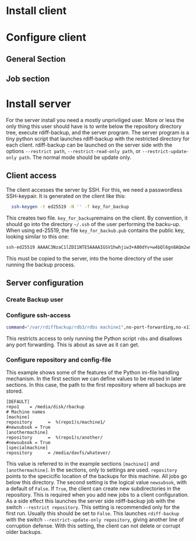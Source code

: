# Install client

# Configure client

## General Section


## Job section


# Install server

For the server install you need a mostly unpriviliged user. More or
less the only thing this user should have is to write below the
repository directory tree, execute rdiff-backup, and the server
program. The server program is a tiny python script that launches
rdiff-backup with the restricted directory for each
client. rdiff-backup can be launched on the server side with the
options `--restrict path`, `--restrict-read-only path`, or
`--restrict-update-only path`. The normal mode should be update only. 

## Client access

The client accesses the server by SSH. For this, we need a passwordless SSH-keypair. It is generated on the client like this:

```bash
  ssh-keygen -t ed25519 -N '' -f key_for_backup
```

This creates two file. `key_for_backup`remains on the client. By
convention, it should go into the directory `~/.ssh` of the user
performing the backu-up. When using ed-25519, the file
`key_for_backub.pub` contains the public key, looking similar to this one:

```bash
ssh-ed25519 AAAAC3NzaC1lZDI1NTE5AAAAIGSV1hwhjiw3+A80dYv+w4bQl6gn8AQm2wneFCfcd37N user@machine
```

This must be copied to the server, into the home directory of the user running the backup process.




## Server configuration


### Create Backup user

### Configure ssh-access

```bash
command="/var/rdiffbackup/rdb3/rdbs machine1",no-port-forwarding,no-x11-forwarding,no-agent-forwarding ssh-ed25519 AAAAC...7N user@machine
```

This restricts access to only running the Python script `rdbs` and
disallows any port forwarding. This is about as save as it can get.

### Configure repository and config-file

This example shows some of the features of the Python ini-file
handling mechanism.  In the first section we can define values to be
reused in later sections. In this case, the path to the first
repository where all backups are stored.


```
[DEFAULT]
repo1    = /media/disk/rbackup
# Machine names
[machine]
repository      =  %(repo1)s/machine1/
#newsubsok = True
[anothermachine]
repository      =  %(repo1)s/another/
#newsubsok = True
[specialmachine]
repository      = /media/davfs/whatever/
```

This value is referred to in the example sections `[machine1]` and
`[anothermachine]`. In the sections, only to settings are
used. `repository` points to the specicific location of the backups
for this machine. All jobs go below this directory.  The second
setting is the logical value `newsubsok`, with a default of
`False`. If `True`, the client can create new subdirectories in the
repository. This is required when you add new jobs to a client
configuration. As a side effect this launches the server side
rdiff-backup job with the switch `--restrict repository`. This setting
is recommended only for the first run. Usually this should be set to
`False`. This launches `rdiff-backup` with the switch
`--restrict-update-only repository`, giving another line of corruption
defense. With this setting, the client can not delete or corrupt older
backups.
